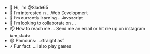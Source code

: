 - 👋 Hi, I’m @Slade65
- 👀 I’m interested in ...Web Development
- 🌱 I’m currently learning ...Javascript
- 💞️ I’m looking to collaborate on ...
- 📫 How to reach me ... Send me an email or hit me up on instagram iam_slade
- 😄 Pronouns: ...straight asf
- ⚡ Fun fact: ...i also play games 

<!---
Slade65/Slade65 is a ✨ special ✨ repository because its `README.md` (this file) appears on your GitHub profile.
You can click the Preview link to take a look at your changes.
--->
